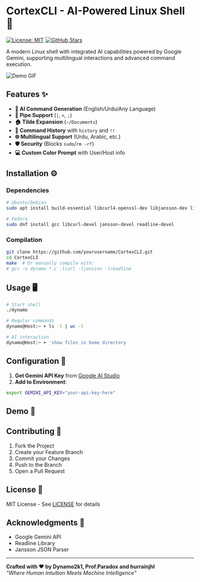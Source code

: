 # CortexCLI - AI-Powered Linux Shell 🚀

[![License: MIT](https://img.shields.io/badge/License-MIT-yellow.svg)](https://opensource.org/licenses/MIT)
[![GitHub Stars](https://img.shields.io/github/stars/dynamo2k1/CortexCLI?style=social)](https://github.com/dynamo2k1/CortexCLI)

A modern Linux shell with integrated AI capabilities powered by Google Gemini, supporting multilingual interactions and advanced command execution.

![Demo GIF](https://media.giphy.com/media/v1.Y2lkPTc5MGI3NjExY3E4d3l1b2NscGx6eW1xN2w0dWxwN3JrbjV5a2l3d3R5Z3Z5cHd5ZyZlcD12MV9pbnRlcm5hbF9naWZfYnlfaWQmY3Q9Zw/26tn33aiTi1jkl6H6/giphy.gif)

## Features ✨

- **🤖 AI Command Generation** (English/Urdu/Any Language)
- **🔗 Pipe Support** (`|`, `>`, `;`)
- **🏠 Tilde Expansion** (`~/Documents`)
- **📜 Command History** with `history` and `!!`
- **🌐 Multilingual Support** (Urdu, Arabic, etc.)
- **🛡️ Security** (Blocks `sudo`/`rm -rf`)
- **💻 Custom Color Prompt** with User/Host info

## Installation ⚙️

### Dependencies
```bash
# Ubuntu/Debian
sudo apt install build-essential libcurl4-openssl-dev libjansson-dev libreadline-dev

# Fedora
sudo dnf install gcc libcurl-devel jansson-devel readline-devel
```

### Compilation
```bash
git clone https://github.com/yourusername/CortexCLI.git
cd CortexCLI
make  # Or manually compile with:
# gcc -o dynamo *.c -lcurl -ljansson -lreadline
```

## Usage 🖥️

```bash
# Start shell
./dynamo

# Regular commands
dynamo@Host:~ ➤ ls -l | wc -l

# AI interaction
dynamo@Host:~ ➤ 'show files in home directory
```

## Configuration 🔧

1. **Get Gemini API Key** from [Google AI Studio](https://aistudio.google.com/)
2. **Add to Environment**:
```bash
export GEMINI_API_KEY="your-api-key-here"
```

## Demo 🎥


## Contributing 🤝

1. Fork the Project
2. Create your Feature Branch
3. Commit your Changes
4. Push to the Branch
5. Open a Pull Request

## License 📄
MIT License - See [LICENSE](LICENSE) for details

## Acknowledgments 🌟
- Google Gemini API
- Readline Library
- Jansson JSON Parser

---

**Crafted with ❤️ by Dynamo2k1, Prof.Paradox and hurrainjhl**  
*"Where Human Intuition Meets Machine Intelligence"*
